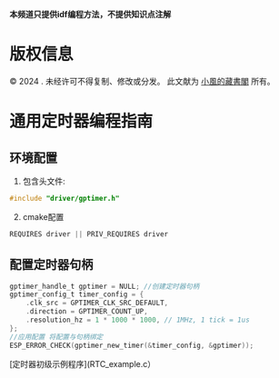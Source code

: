 **本频道只提供idf编程方法，不提供知识点注解**

# 版权信息

© 2024 . 未经许可不得复制、修改或分发。 此文献为 [小風的藏書閣](https://t.me/xfp2333) 所有。

# 通用定时器编程指南

## 环境配置
1. 包含头文件:
```c
#include "driver/gptimer.h"
```

2. cmake配置
```c
REQUIRES driver || PRIV_REQUIRES driver
```

## 配置定时器句柄

```c
gptimer_handle_t gptimer = NULL; //创建定时器句柄
gptimer_config_t timer_config = {
    .clk_src = GPTIMER_CLK_SRC_DEFAULT,
    .direction = GPTIMER_COUNT_UP,
    .resolution_hz = 1 * 1000 * 1000, // 1MHz, 1 tick = 1us
};
//应用配置 将配置与句柄绑定
ESP_ERROR_CHECK(gptimer_new_timer(&timer_config, &gptimer));
```



[定时器初级示例程序](RTC_example.c）